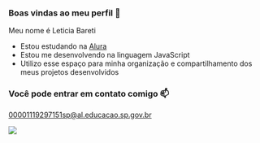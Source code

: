 ### Boas vindas ao meu perfil 💙

Meu nome é Leticia Bareti

- Estou estudando na [Alura](https://www.alura.com.br)
- Estou me desenvolvendo na linguagem JavaScript
- Utilizo esse espaço para minha organização e compartilhamento dos meus projetos desenvolvidos

### Você pode entrar em contato comigo 📫

00001119297151sp@al.educacao.sp.gov.br


![](https://tenor.com/bgdEP.gif)
